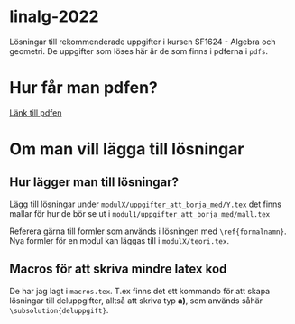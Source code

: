 # linalg-2022
Lösningar till rekommenderade uppgifter i kursen SF1624 - Algebra och geometri. De uppgifter som löses här är de som finns i pdferna i `pdfs`.

# Hur får man pdfen?
[Länk till pdfen](https://github.com/simon-rosen/linalg-2022/blob/main/linalg_2022.pdf)


# Om man vill lägga till lösningar
## Hur lägger man till lösningar?
Lägg till lösningar under `modulX/uppgifter_att_borja_med/Y.tex` det finns mallar för hur de bör se ut i `modul1/uppgifter_att_borja_med/mall.tex`

Referera gärna till formler som används i lösningen med `\ref{formalnamn}`. Nya formler för en modul kan läggas till i `modulX/teori.tex`.

## Macros för att skriva mindre latex kod
De har jag lagt i `macros.tex`. T.ex finns det ett kommando för att skapa lösningar till deluppgifter, alltså att skriva typ **a)**, som används såhär `\subsolution{deluppgift}`.
